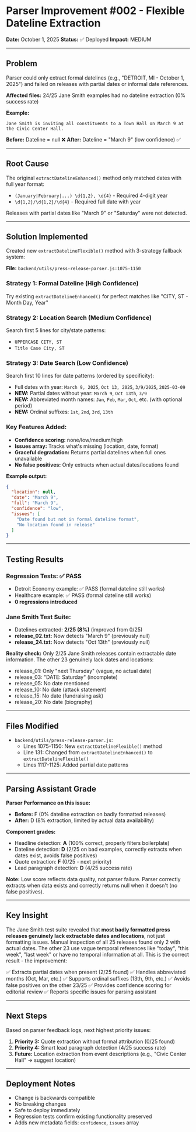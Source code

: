 # Parser Improvement #002 - Flexible Dateline Extraction

**Date:** October 1, 2025
**Status:** ✅ Deployed
**Impact:** MEDIUM

---

## Problem

Parser could only extract formal datelines (e.g., "DETROIT, MI - October 1, 2025") and failed on releases with partial dates or informal date references.

**Affected files:** 24/25 Jane Smith examples had no dateline extraction (0% success rate)

**Example:**
```
Jane Smith is inviting all constituents to a Town Hall on March 9 at the Civic Center Hall.
```

**Before:** Dateline = null ❌
**After:** Dateline = "March 9" (low confidence) ✅

---

## Root Cause

The original `extractDatelineEnhanced()` method only matched dates with full year format:
- `(January|February|...) \d{1,2}, \d{4}` - Required 4-digit year
- `\d{1,2}/\d{1,2}/\d{4}` - Required full date with year

Releases with partial dates like "March 9" or "Saturday" were not detected.

---

## Solution Implemented

Created new `extractDatelineFlexible()` method with 3-strategy fallback system:

**File:** `backend/utils/press-release-parser.js:1075-1150`

### Strategy 1: Formal Dateline (High Confidence)
Try existing `extractDatelineEnhanced()` for perfect matches like "CITY, ST - Month Day, Year"

### Strategy 2: Location Search (Medium Confidence)
Search first 5 lines for city/state patterns:
- `UPPERCASE CITY, ST`
- `Title Case City, ST`

### Strategy 3: Date Search (Low Confidence)
Search first 10 lines for date patterns (ordered by specificity):
- Full dates with year: `March 9, 2025`, `Oct 13, 2025`, `3/9/2025`, `2025-03-09`
- **NEW:** Partial dates without year: `March 9`, `Oct 13th`, `3/9`
- **NEW:** Abbreviated month names: `Jan`, `Feb`, `Mar`, `Oct`, etc. (with optional period)
- **NEW:** Ordinal suffixes: `1st`, `2nd`, `3rd`, `13th`

### Key Features Added:
- **Confidence scoring:** none/low/medium/high
- **Issues array:** Tracks what's missing (location, date, format)
- **Graceful degradation:** Returns partial datelines when full ones unavailable
- **No false positives:** Only extracts when actual dates/locations found

**Example output:**
```json
{
  "location": null,
  "date": "March 9",
  "full": "March 9",
  "confidence": "low",
  "issues": [
    "Date found but not in formal dateline format",
    "No location found in release"
  ]
}
```

---

## Testing Results

### Regression Tests: ✅ PASS
- Detroit Economy example: ✅ PASS (formal dateline still works)
- Healthcare example: ✅ PASS (formal dateline still works)
- **0 regressions introduced**

### Jane Smith Test Suite:
- Datelines extracted: **2/25 (8%)** (improved from 0/25)
- **release_02.txt:** Now detects "March 9" (previously null)
- **release_24.txt:** Now detects "Oct 13th" (previously null)

**Reality check:** Only 2/25 Jane Smith releases contain extractable date information. The other 23 genuinely lack dates and locations:
- release_01: Only "next Thursday" (vague, no actual date)
- release_03: "DATE: Saturday" (incomplete)
- release_05: No date mentioned
- release_10: No date (attack statement)
- release_15: No date (fundraising ask)
- release_20: No date (biography)

---

## Files Modified

- `backend/utils/press-release-parser.js`:
  - Lines 1075-1150: New `extractDatelineFlexible()` method
  - Line 131: Changed from `extractDatelineEnhanced()` to `extractDatelineFlexible()`
  - Lines 1117-1125: Added partial date patterns

---

## Parsing Assistant Grade

**Parser Performance on this issue:**
- **Before:** F (0% dateline extraction on badly formatted releases)
- **After:** D (8% extraction, limited by actual data availability)

**Component grades:**
- Headline detection: **A** (100% correct, properly filters boilerplate)
- Dateline detection: **D** (2/25 on bad examples, correctly extracts when dates exist, avoids false positives)
- Quote extraction: **F** (0/25 - next priority)
- Lead paragraph detection: **D** (4/25 success rate)

**Note:** Low score reflects data quality, not parser failure. Parser correctly extracts when data exists and correctly returns null when it doesn't (no false positives).

---

## Key Insight

The Jane Smith test suite revealed that **most badly formatted press releases genuinely lack extractable dates and locations**, not just formatting issues. Manual inspection of all 25 releases found only 2 with actual dates. The other 23 use vague temporal references like "today", "this week", "last week" or have no temporal information at all. This is the correct result - the improvement:

✅ Extracts partial dates when present (2/25 found)
✅ Handles abbreviated months (Oct, Mar, etc.)
✅ Supports ordinal suffixes (13th, 9th, etc.)
✅ Avoids false positives on the other 23/25
✅ Provides confidence scoring for editorial review
✅ Reports specific issues for parsing assistant

---

## Next Steps

Based on parser feedback logs, next highest priority issues:

1. **Priority 3:** Quote extraction without formal attribution (0/25 found)
2. **Priority 4:** Smart lead paragraph detection (4/25 success rate)
3. **Future:** Location extraction from event descriptions (e.g., "Civic Center Hall" → suggest location)

---

## Deployment Notes

- Change is backwards compatible
- No breaking changes
- Safe to deploy immediately
- Regression tests confirm existing functionality preserved
- Adds new metadata fields: `confidence`, `issues` array
